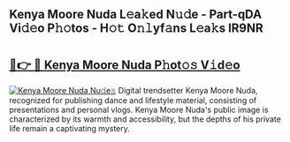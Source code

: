 ## Kenya Moore Nuda L𝚎a𝚔ed N𝚞𝚍e - Part-qDA Vi𝚍𝚎o P𝚑𝚘tos - H𝚘𝚝 O𝚗𝚕yf𝚊ns L𝚎a𝚔s lR9NR

# <h2><a href="http://kfblar.oniu.top/?m=Kenya+Moore+Nuda">🔗👉 🔴 Kenya Moore Nuda P𝚑ot𝚘𝚜 V𝚒d𝚎o</a></h2>

[![Kenya Moore Nuda Nu𝚍e𝚜](https://i.imgur.com/0qMVB7G.gif)](http://kfblar.oniu.top/?m=Kenya+Moore+Nuda)
Digital trendsetter Kenya Moore Nuda, recognized for publishing dance and lifestyle material, consisting of presentations and personal vlogs. Kenya Moore Nuda's public image is characterized by its warmth and accessibility, but the depths of his private life remain a captivating mystery.  
